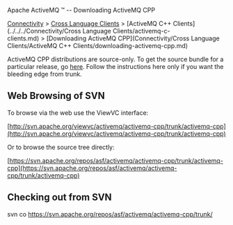 Apache ActiveMQ ™ -- Downloading ActiveMQ CPP 

[Connectivity](../../../connectivity.md) > [Cross Language Clients](../../../Connectivity/cross-language-clients.md) > [ActiveMQ C++ Clients](../../../Connectivity/Cross Language Clients/activemq-c-clients.md) > [Downloading ActiveMQ CPP](Connectivity/Cross Language Clients/ActiveMQ C++ Clients/downloading-activemq-cpp.md)


ActiveMQ CPP distributions are source-only. To get the source bundle for a particular release, go [here](OverviewOverview/Overview/download.md). Follow the instructions here only if you want the bleeding edge from trunk.

Web Browsing of SVN
-------------------

To browse via the web use the ViewVC interface:

[http://svn.apache.org/viewvc/activemq/activemq-cpp/trunk/activemq-cpp](http://svn.apache.org/viewvc/activemq/activemq-cpp/trunk/activemq-cpp)

Or to browse the source tree directly:

[https://svn.apache.org/repos/asf/activemq/activemq-cpp/trunk/activemq-cpp](https://svn.apache.org/repos/asf/activemq/activemq-cpp/trunk/activemq-cpp)

Checking out from SVN 
----------------------

svn co https://svn.apache.org/repos/asf/activemq/activemq-cpp/trunk/


